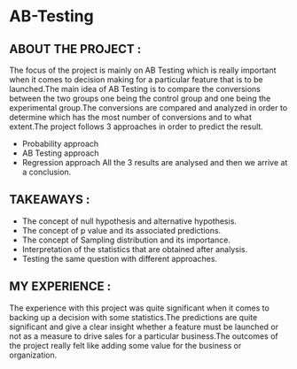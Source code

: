 # AB-Testing

## ABOUT THE PROJECT :
The focus of the project is mainly on AB Testing which is really important when it comes to decision making for a particular feature that is to be launched.The main idea of AB Testing is to compare the conversions between the two groups one being the control group and one being the experimental group.The conversions are compared and analyzed in order to determine which has the most number of conversions and to what extent.The project follows 3 approaches in order to predict the result.
- Probability approach
- AB Testing approach
- Regression approach
All the 3 results are analysed and then we arrive at a conclusion.

## TAKEAWAYS :
- The concept of null hypothesis and alternative hypothesis.
- The concept of p value and its associated predictions.
- The concept of Sampling distribution and its importance.
- Interpretation of the statistics that are obtained after analysis.
- Testing the same question with different approaches.

## MY EXPERIENCE :
The experience with this project was quite significant when it comes to backing up a decision with some statistics.The predictions are quite significant and give a clear insight whether a feature must be launched or not as a measure to drive sales for a particular business.The outcomes of the project really felt like adding some value for the business or organization.
